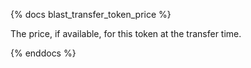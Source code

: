 {% docs blast_transfer_token_price %}

The price, if available, for this token at the transfer time. 

{% enddocs %}